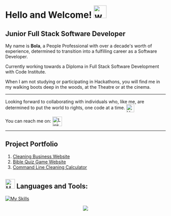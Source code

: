 # Hello and Welcome! <img src="https://user-images.githubusercontent.com/72663882/171687151-bb31c996-c9d2-49c8-b593-734946893b23.gif" alt="waving hand gif" aria-hidden="true" width="40" />

<h2>Junior Full Stack Software Developer</h2>

My name is **Bola**, a People Professional with over a decade's worth of experience, determined to transition into a fulfilling career as a Software Developer.

Currently working towards a Diploma in Full Stack Software Development with Code Institute.

When I am not studying or participating in Hackathons, you will find me in my walking boots deep in the woods, at the Theatre or at the cinema.

*******

Looking forward to collaborating with individuals who, like me, are determined to put the world to rights, one code at a time. <img src="https://raw.githubusercontent.com/Tarikul-Islam-Anik/Animated-Fluent-Emojis/master/Emojis/Hand%20gestures/Handshake.png" alt="Handshake" width="25" height="25" align="center" />

You can reach me on: <a href="https://www.linkedin.com/in/bola-akinmarin"><img  alt="LinkedIn" title="LinkedIn" src="https://img.shields.io/static/v1?message=LinkedIn&logo=linkedin&label=&color=0077B5&logoColor=white&labelColor=&style=for-the-badge" height="30" align="center" /></a>

[- Currently working on <a href="https://book-commerce-murex.vercel.app/">book commerce</a>]::

*******
 
## Project Portfolio

 1. [Cleaning Business Website](https://bakinmarin.github.io/the-cleaning-hack/)
 2. [Bible Quiz Game Website](https://bakinmarin.github.io/bible-quiz-game/)
 3. [Command Line Cleaning Calculator](https://the-cleaning-hack-calculator-7f6b677fafbc.herokuapp.com/)

## <img src="https://raw.githubusercontent.com/Tarikul-Islam-Anik/Animated-Fluent-Emojis/master/Emojis/Objects/Hammer%20and%20Wrench.png" alt="Hammer and Wrench" width="30" height="30" /> **Languages and Tools:**  
[![My Skills](https://skillicons.dev/icons?i=html,css,javascript,git,github,python,stackoverflow&perline=13)](#)

<p align="center">
     <img src="https://capsule-render.vercel.app/api?type=waving&color=gradient&height=100&section=footer"/>
</p>

<!---
BAkinmarin/BAkinmarin is a ✨ special ✨ repository because its `README.md` (this file) appears on your GitHub profile.
You can click the Preview link to take a look at your changes.
--->
